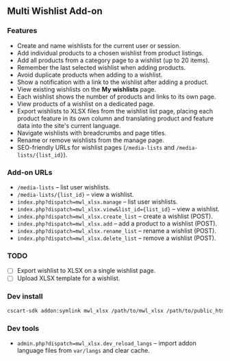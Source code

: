 ## Multi Wishlist Add-on

### Features
- Create and name wishlists for the current user or session.
- Add individual products to a chosen wishlist from product listings.
- Add all products from a category page to a wishlist (up to 20 items).
- Remember the last selected wishlist when adding products.
- Avoid duplicate products when adding to a wishlist.
- Show a notification with a link to the wishlist after adding a product.
- View existing wishlists on the **My wishlists** page.
- Each wishlist shows the number of products and links to its own page.
- View products of a wishlist on a dedicated page.
- Export wishlists to XLSX files from the wishlist list page, placing each product feature in its own column and translating product and feature data into the site's current language.
- Navigate wishlists with breadcrumbs and page titles.
- Rename or remove wishlists from the manage page.
- SEO-friendly URLs for wishlist pages (`/media-lists` and `/media-lists/{list_id}`).

### Add-on URLs
- `/media-lists` – list user wishlists.
- `/media-lists/{list_id}` – view a wishlist.
- `index.php?dispatch=mwl_xlsx.manage` – list user wishlists.
- `index.php?dispatch=mwl_xlsx.view&list_id={list_id}` – view a wishlist.
- `index.php?dispatch=mwl_xlsx.create_list` – create a wishlist (POST).
- `index.php?dispatch=mwl_xlsx.add` – add a product to a wishlist (POST).
- `index.php?dispatch=mwl_xlsx.rename_list` – rename a wishlist (POST).
- `index.php?dispatch=mwl_xlsx.delete_list` – remove a wishlist (POST).

### TODO
- [ ] Export wishlist to XLSX on a single wishlist page.
- [ ] Upload XLSX template for a wishlist.

### Dev install

```bash
cscart-sdk addon:symlink mwl_xlsx /path/to/mwl_xlsx /path/to/public_html --templates-to-design
```

### Dev tools

- `admin.php?dispatch=mwl_xlsx.dev_reload_langs` – import addon language files from `var/langs` and clear cache.
